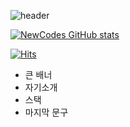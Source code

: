 ![header](https://capsule-render.vercel.app/api?type=transparent&height=300&color=gradient&text=NewCodes%20Github&textBg=false&section=header&reversal=true&fontColor=r)

[![NewCodes GitHub stats](https://github-readme-stats.vercel.app/api?username=NewCodes7)](https://github.com/NewCodes7/github-readme-stats)


[![Hits](https://hits.seeyoufarm.com/api/count/incr/badge.svg?url=https%3A%2F%2Fgithub.com%2FNewCodes7&count_bg=%2379C83D&title_bg=%23555555&icon=&icon_color=%23E7E7E7&title=hits&edge_flat=false)](https://hits.seeyoufarm.com)

- 큰 배너
- 자기소개
- 스택
- 마지막 문구

<!--
**NewCodes7/NewCodes7** is a ✨ _special_ ✨ repository because its `README.md` (this file) appears on your GitHub profile.

Here are some ideas to get you started:

- 🔭 I’m currently working on ...
- 🌱 I’m currently learning ...
- 👯 I’m looking to collaborate on ...
- 🤔 I’m looking for help with ...
- 💬 Ask me about ...
- 📫 How to reach me: ...
- 😄 Pronouns: ...
- ⚡ Fun fact: ...
-->
